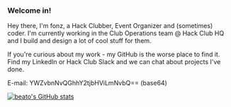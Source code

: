 ### Welcome in!
Hey there, I'm fonz, a Hack Clubber, Event Organizer and (sometimes) coder.
I'm currently working in the Club Operations team @ Hack Club HQ and I build and design a lot of cool stuff for them.

If you're curious about my work - my GitHub is the worse place to find it. Find my LinkedIn or Hack Club Slack and we can chat about projects I've done.

E-mail: YWZvbnNvQGhhY2tjbHViLmNvbQ== (base64)

[![beato's GitHub stats](https://github-readme-stats.vercel.app/api?username=whatbeato)](https://github.com/anuraghazra/github-readme-stats)

